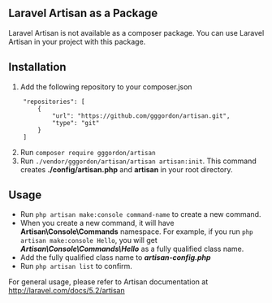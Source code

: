 ## Laravel Artisan as a Package

Laravel Artisan is not available as a composer package. You can use Laravel Artisan in your project with this package.

## Installation
1. Add the following repository to your composer.json
```
    "repositories": [
        {
            "url": "https://github.com/gggordon/artisan.git",
            "type": "git"
        }
    ]
```
2. Run ```composer require gggordon/artisan```
3. Run ```./vendor/gggordon/artisan/artisan artisan:init```. This command creates **./config/artisan.php** and **artisan** in your root directory.


## Usage

* Run ```php artisan make:console command-name``` to create a new command. 
* When you create a new command, it will have **Artisan\Console\Commands** namespace. For example, if you run ```php artisan make:console Hello```, you will get ***Artisan\Console\Commands\Hello*** as a fully qualified class name. 
* Add the fully qualified class name to ***artisan-config.php***
* Run ```php artisan list``` to confirm.

For general usage, please refer to Artisan documentation at http://laravel.com/docs/5.2/artisan